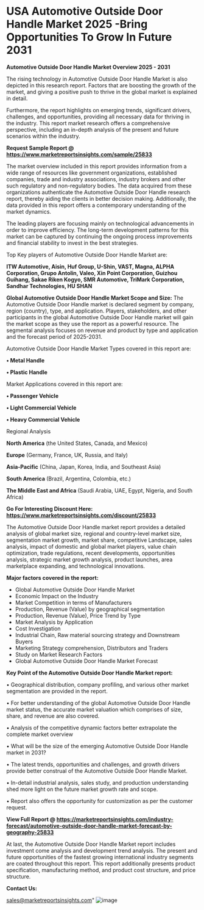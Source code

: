 # USA Automotive Outside Door Handle Market 2025 -Bring Opportunities To Grow In Future 2031

<Strong> Automotive Outside Door Handle Market Overview 2025 - 2031</strong>

The rising technology in Automotive Outside Door Handle Market is also depicted in this research report. Factors that are boosting the growth of the market, and giving a positive push to thrive in the global market is explained in detail.

Furthermore, the report highlights on emerging trends, significant drivers, challenges, and opportunities, providing all necessary data for thriving in the industry. This report market research offers a comprehensive perspective, including an in-depth analysis of the present and future scenarios within the industry.

<strong>Request Sample Report @ <a href=https://www.marketreportsinsights.com/sample/25833>https://www.marketreportsinsights.com/sample/25833</a></strong>

The market overview included in this report provides information from a wide range of resources like government organizations, established companies, trade and industry associations, industry brokers and other such regulatory and non-regulatory bodies. The data acquired from these organizations authenticate the Automotive Outside Door Handle research report, thereby aiding the clients in better decision making. Additionally, the data provided in this report offers a contemporary understanding of the market dynamics.

The leading players are focusing mainly on technological advancements in order to improve efficiency. The long-term development patterns for this market can be captured by continuing the ongoing process improvements and financial stability to invest in the best strategies.

Top Key players of Automotive Outside Door Handle Market are:

<strong>ITW Automotive, Aisin, Huf Group, U-Shin, VAST, Magna, ALPHA Corporation, Grupo Antolin, Valeo, Xin Point Corporation, Guizhou Guihang, Sakae Riken Kogyo, SMR Automotive, TriMark Corporation, Sandhar Technologies, HU SHAN</strong>

<strong><b>Global Automotive Outside Door Handle Market Scope and Size:</b></strong>
The Automotive Outside Door Handle market is declared segment by company, region (country), type, and application. Players, stakeholders, and other participants in the global Automotive Outside Door Handle market will gain the market scope as they use the report as a powerful resource. The segmental analysis focuses on revenue and product by type and application and the forecast period of 2025-2031.

Automotive Outside Door Handle Market Types covered in this report are:

<strong>• Metal Handle

• Plastic Handle</strong>

Market Applications covered in this report are:

<strong>• Passenger Vehicle

• Light Commercial Vehicle

• Heavy Commercial Vehicle</strong> 

Regional Analysis

<strong>North America</strong> (the United States, Canada, and Mexico)

<strong>Europe</strong> (Germany, France, UK, Russia, and Italy)

<strong>Asia-Pacific</strong> (China, Japan, Korea, India, and Southeast Asia)

<strong>South America</strong> (Brazil, Argentina, Colombia, etc.)

<strong>The Middle East and Africa</strong> (Saudi Arabia, UAE, Egypt, Nigeria, and South Africa)

<strong>Go For Interesting Discount Here: <a href=https://www.marketreportsinsights.com/discount/25833>https://www.marketreportsinsights.com/discount/25833</a></strong>

The Automotive Outside Door Handle market report provides a detailed analysis of global market size, regional and country-level market size, segmentation market growth, market share, competitive Landscape, sales analysis, impact of domestic and global market players, value chain optimization, trade regulations, recent developments, opportunities analysis, strategic market growth analysis, product launches, area marketplace expanding, and technological innovations.

<strong><b>Major factors covered in the report:</b></strong>
<ul>
  <li>Global Automotive Outside Door Handle Market </li>
  <li>Economic Impact on the Industry</li>
  <li>Market Competition in terms of Manufacturers</li>
  <li>Production, Revenue (Value) by geographical segmentation</li>
  <li>Production, Revenue (Value), Price Trend by Type</li>
  <li>Market Analysis by Application</li>
  <li>Cost Investigation</li>
  <li>Industrial Chain, Raw material sourcing strategy and Downstream Buyers</li>
  <li>Marketing Strategy comprehension, Distributors and Traders</li>
  <li>Study on Market Research Factors</li>
  <li>Global Automotive Outside Door Handle Market Forecast</li>
</ul>

<strong><b>Key Point of the Automotive Outside Door Handle Market report:</b></strong>

• Geographical distribution, company profiling, and various other market segmentation are provided in the report.

• For better understanding of the global Automotive Outside Door Handle market status, the accurate market valuation which comprises of size, share, and revenue are also covered.

• Analysis of the competitive dynamic factors better extrapolate the complete market overview

• What will be the size of the emerging Automotive Outside Door Handle market in 2031?

• The latest trends, opportunities and challenges, and growth drivers provide better construal of the Automotive Outside Door Handle Market.

• In-detail industrial analysis, sales study, and production understanding shed more light on the future market growth rate and scope.

• Report also offers the opportunity for customization as per the customer request.

<strong><b>View Full Report @ <a href=https://marketreportsinsights.com/industry-forecast/automotive-outside-door-handle-market-forecast-by-geography-25833>https://marketreportsinsights.com/industry-forecast/automotive-outside-door-handle-market-forecast-by-geography-25833</a></b></strong>


At last, the Automotive Outside Door Handle Market report includes investment come analysis and development trend analysis. The present and future opportunities of the fastest growing international industry segments are coated throughout this report. This report additionally presents product specification, manufacturing method, and product cost structure, and price structure.

<strong>Contact Us:</strong>

sales@marketreportsinsights.com"
![image](https://github.com/user-attachments/assets/252aa9dc-4cc1-4fd8-b98e-a89228058c35)
